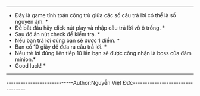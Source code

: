 ﻿***********************************************************************************
*  Đây là game tính toán cộng trừ giữa các số câu trả lời có thể là số nguyên âm. *
*  Để bắt đầu hãy click nút play và nhập câu trả lời vô ô trống.		  *
*  Sau đó ấn nút check để kiểm tra.						  *
*  Nếu bạn trả lời đúng bạn sẽ được 1 điểm.					  *
*  Bạn có 10 giây để đưa ra câu trả lời.					  *
*  Nếu trẻ lời đúng liên tiếp 10 lần bạn sẽ được công nhận là boss của đám minion.*
*  Good luck!									  *
***********************************************************************************
----------------------------Author:Nguyễn Việt Đức---------------------------------